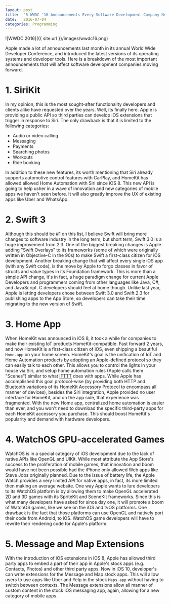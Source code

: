 ```yaml
---
layout: post
title:  "5 WWDC '16 Announcements Every Software Development Company Needs to Know"
date:   2016-07-04
categories: Programming
---
```


![WWDC 2016]({{ site.url }}/images/wwdc16.png)

Apple made a lot of announcements last month in its annual World Wide Developer Conference, and introduced the latest versions of its operating systems and developer tools. Here is a breakdown of the most important announcements that will affect software development companies moving forward.

# 1. SiriKit

In my opinion, this is the most sought-after functionality developers and clients alike have requested over the years. Well, its finally here.  Apple is providing a public API so third parties can develop iOS extensions that trigger in response to Siri. The only drawback is that it is limited to the following categories:

- Audio or video calling
- Messaging
- Payments
- Searching photos
- Workouts
- Ride booking

In addition to these new features, its worth mentioning that Siri already supports automotive control features with CarPlay, and HomeKit has allowed allowed Home Automation with Siri since iOS 8. This new API is going to help usher in a wave of innovation and new categories of mobile apps we haven't seen before. It will also greatly improve the UX of existing apps like Uber and WhatsApp.

# 2. Swift 3

Although this should be #1 on this list, I believe Swift will bring more changes to software industry in the long term, but short term, Swift 3.0 is a huge improvement from 2.3. One of the biggest breaking changes is Apple adding "Swift Overlays" to its frameworks (some of which were originally written in Objective-C in the 90s) to make Swift a first-class citizen for iOS development. Another breaking change that will affect every single iOS app (with any Swift code), is the move by Apple to forgo classes in favor of structs and value types in its Foundation framework. This is more than a simple API change, it's in fact, a huge paradigm change for current Apple Developers and programmers coming from other languages like Java, C#, and JavaScript. C developers should feel at home though. Unlike last year, Apple is letting developers chose between Swift 3.0 and Swift 2.3 for publishing apps to the App Store, so developers can take their time migrating to the new version of Swift.

# 3. Home App

When HomeKit was announced in iOS 8, it took a while for companies to make their existing IoT products HomeKit-compatible. Fast forward 2 years, and now HomeKit is a first-class citizen of iOS, even shipping a beautiful `Home.app` on your home screen. HomeKit's goal is the unification of IoT and Home Automation products by adopting an Apple-defined protocol so they can easily talk to each other. This allows you to control the lights in your house via Siri, and setup home automation rules (Apple calls them "Scenes") similar to what [IFTTT](https://ifttt.com/) does with apps. While Apple has accomplished this goal protocol-wise (by providing both HTTP and Bluetooth variations of its HomeKit Accessory Protocol to encompass all manner of devices), besides the Siri integration, Apple provided no user interface for HomeKit, and on the app side, that experience was fragmented. With the new Home app, centralized home automation is easier than ever, and you won't need to download the specific third-party apps for each HomeKit accessory you purchase. This should boost HomeKit's popularity and demand with hardware developers.

# 4. WatchOS GPU-accelerated Games

WatchOS is in a special category of iOS development due to the lack of native APIs like OpenGL and UIKit. While most attribute the App Store's success to the proliferation of mobile games, that innovation and boom would have not been possible had the iPhone only allowed Web apps like Steve Jobs originally planned. Due to the issue of battery life, the Apple Watch provides a very limited API for native apps, in fact, its more limited then making an average website. One way Apple wants to lure developers to its WatchOS platform is by allowing them to make OpenGL accelerated 2D and 3D games with its SpriteKit and SceneKit frameworks. Since this is what many developers have asked for since day one, it will promote a boom of WatchOS games, like we see on the iOS and tvOS platforms. One drawback is the fact that those platforms can use OpenGL and natively port their code from Android, to iOS. WatchOS game developers will have to rewrite their rendering code for Apple's platform.

# 5. Message and Map Extensions

With the introduction of iOS extensions in iOS 8, Apple has allowed third party apps to embed a part of their app in Apple's stock apps (e.g. Contacts, Photos) and other third party apps. Now in iOS 10, developer's can write extensions for the Message and Map stock apps. This will allow users to use apps like Uber and Yelp in the stock `Maps.app` without having to switch between contexts. The Message extensions allow all manner of custom content in the stock iOS messaging app, again, allowing for a new category of mobile apps.


